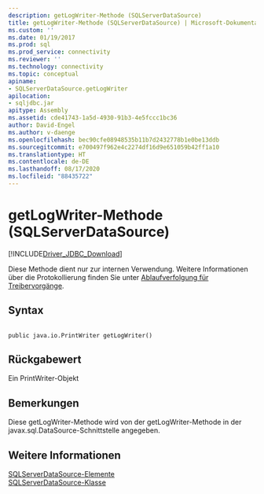 ```yaml
---
description: getLogWriter-Methode (SQLServerDataSource)
title: getLogWriter-Methode (SQLServerDataSource) | Microsoft-Dokumentation
ms.custom: ''
ms.date: 01/19/2017
ms.prod: sql
ms.prod_service: connectivity
ms.reviewer: ''
ms.technology: connectivity
ms.topic: conceptual
apiname:
- SQLServerDataSource.getLogWriter
apilocation:
- sqljdbc.jar
apitype: Assembly
ms.assetid: cde41743-1a5d-4930-91b3-4e5fccc1bc36
author: David-Engel
ms.author: v-daenge
ms.openlocfilehash: bec90cfe08948535b11b7d2432778b1e0be13ddb
ms.sourcegitcommit: e700497f962e4c2274df16d9e651059b42ff1a10
ms.translationtype: HT
ms.contentlocale: de-DE
ms.lasthandoff: 08/17/2020
ms.locfileid: "88435722"
---
```

# <a name="getlogwriter-method-sqlserverdatasource"></a>getLogWriter-Methode (SQLServerDataSource)
[!INCLUDE[Driver_JDBC_Download](../../../includes/driver_jdbc_download.md)]

  Diese Methode dient nur zur internen Verwendung. Weitere Informationen über die Protokollierung finden Sie unter [Ablaufverfolgung für Treibervorgänge](../../../connect/jdbc/tracing-driver-operation.md).  
  
## <a name="syntax"></a>Syntax  
  
```  
  
public java.io.PrintWriter getLogWriter()  
```  
  
## <a name="return-value"></a>Rückgabewert  
 Ein PrintWriter-Objekt  
  
## <a name="remarks"></a>Bemerkungen  
 Diese getLogWriter-Methode wird von der getLogWriter-Methode in der javax.sql.DataSource-Schnittstelle angegeben.  
  
## <a name="see-also"></a>Weitere Informationen  
 [SQLServerDataSource-Elemente](../../../connect/jdbc/reference/sqlserverdatasource-members.md)   
 [SQLServerDataSource-Klasse](../../../connect/jdbc/reference/sqlserverdatasource-class.md)  
  
  
